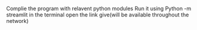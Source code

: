 Complie the program with relavent python modules 
Run it using Python -m streamlit <filepath> in the terminal
open the link give(will be available throughout the network)
